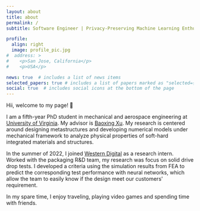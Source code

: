 ```yaml
---
layout: about
title: about
permalink: /
subtitle: Software Engineer | Privacy-Preserving Machine Learning Enthusiast

profile:
  align: right
  image: profile_pic.jpg
#  address: >
#    <p>San Jose, California</p>
#    <p>USA</p>

news: true  # includes a list of news items
selected_papers: true # includes a list of papers marked as "selected={true}"
social: true  # includes social icons at the bottom of the page
---
```


Hii, welcome to my page! 👋

I am a fifth-year PhD student in mechanical and aerospace engineering at [University of Virginia](https://www.virginia.edu/). My advisor is [Baoxing Xu](https://xugroup.weebly.com/). My research is centered around designing metastructures and developing numerical models under mechanical framework to analyze physical properties of soft-hard integrated materials and structures. 

In the summer of 2022, I joined [Western Digital](https://www.westerndigital.com/) as a research intern. Worked with the packaging R&D team, my research was focus on solid drive drop tests. I developed a criteria using the simulation results from FEA to predict the corresponding test performance with neural networks, which allow the team to easily know if the design meet our customers' requirement.

In my spare time, I enjoy traveling, playing video games and spending time with friends.

